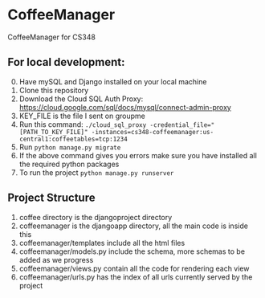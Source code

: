 # CoffeeManager
CoffeeManager for CS348

## For local development:

0. Have mySQL and Django installed on your local machine
1. Clone this repository
2. Download the Cloud SQL Auth Proxy: https://cloud.google.com/sql/docs/mysql/connect-admin-proxy
3. KEY_FILE is the file I sent on groupme
4. Run this command:
`./cloud_sql_proxy -credential_file="[PATH_TO_KEY_FILE]" -instances=cs348-coffeemanager:us-central1:coffeetables=tcp:1234`
5. Run `python manage.py migrate`
6. If the above command gives you errors make sure you have installed all the required python packages 
7. To run the project `python manage.py runserver`


## Project Structure
1. coffee directory is the djangoproject directory
2. coffeemanager is the djangoapp directory, all the main code is inside this
3. coffeemanager/templates include all the html files
4. coffeemanager/models.py include the schema, more schemas to be added as we progress
5. coffeemanager/views.py contain all the code for rendering each view
6. coffeemanager/urls.py has the index of all urls currently served by the project


